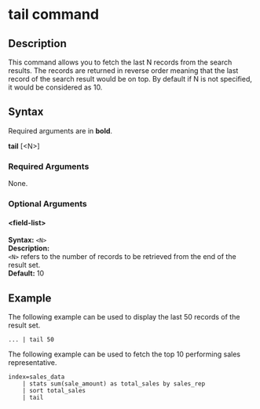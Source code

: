 # tail command

## Description

This command allows you to fetch the last N records from the search results. 
The records are returned in reverse order meaning that the last record of the search result would be on top.
By default if N is not specified, it would be considered as 10.

## Syntax
Required arguments are in **bold**.

**tail** [\<N\>]


### Required Arguments

None.


### Optional Arguments

#### \<field-list\>

**Syntax:** `<N>`\
**Description:** \
`<N>` refers to the number of records to be retrieved from the end of the result set.\
**Default:** 10


## Example

The following example can be used to display the last 50 records of the result set.
```
... | tail 50
```

The following example can be used to fetch the top 10 performing sales representative.
```
index=sales_data 
    | stats sum(sale_amount) as total_sales by sales_rep 
    | sort total_sales 
    | tail
```